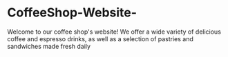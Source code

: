 # CoffeeShop-Website-
Welcome to our coffee shop's website! We offer a wide variety of delicious coffee and espresso drinks, as well as a selection of pastries and sandwiches made fresh daily
